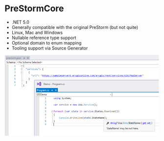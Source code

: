 # PreStormCore

- .NET 5.0
- Generally compatible with the original PreStorm (but not quite)
- Linux, Mac and Windows
- Nullable reference type support
- Optional domain to enum mapping
- Tooling support via Source Generator

![Demo](Demo/demo1.png)
